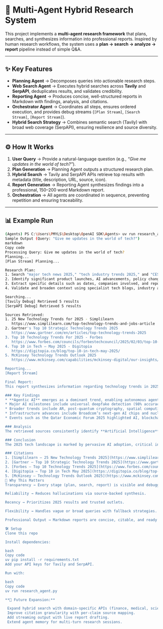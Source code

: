 # 🔎 Multi-Agent Hybrid Research System

This project implements a **multi-agent research framework** that plans, searches, and synthesizes information into professional reports. Inspired by human research workflows, the system uses a **plan → search → analyze → report** pipeline instead of simple Q&A.

---

## ✨ Key Features

- **Planning Agent** → Decomposes queries into actionable research steps.  
- **Web Search Agent** → Executes hybrid searches across **Tavily** and **SerpAPI**, deduplicates results, and validates credibility.  
- **Reporting Agent** → Produces concise, well-structured reports in Markdown with findings, analysis, and citations.  
- **Orchestrator Agent** → Coordinates all steps, ensures ordered execution, and provides debug streams (`[Plan Stream]`, `[Search Stream]`, `[Report Stream]`).  
- **Hybrid Search Strategy** → Combines semantic search (Tavily) with broad web coverage (SerpAPI), ensuring resilience and source diversity.  

---

## ⚙️ How It Works

1. **User Query** → Provide a natural-language question (e.g., *“Give me updates in the world of tech?”*).  
2. **Plan Generation** → Planning Agent outputs a structured research plan.  
3. **Hybrid Search** → Tavily and SerpAPI APIs retrieve top results with metadata (title, description, URL, source, icon).  
4. **Report Generation** → Reporting Agent synthesizes findings into a professional, 150–200 word Markdown report.  
5. **Orchestration** → All agents are coordinated in sequence, preventing repetition and ensuring traceability.  

---

## 📊 Example Run

```bash
(Agents) PS C:\Users\PMYLS\Desktop\OpenAI SDK\Agents> uv run research_agent.py
Sample Output (Query: "Give me updates in the world of tech?")
markdown
Copy code
Processing Query: Give me updates in the world of tech?
Planning...
[Plan Stream] Planning...

Research Plan:
1. Search "major tech news 2025," "tech industry trends 2025," and "CES 2025 announcements" using reputable tech news outlets.
2. Identify significant product launches, AI advancements, policy changes, and major company acquisitions or partnerships reported for 2025.
3. Extract specific details such as dates, companies involved, and reported impacts from official company press releases and reputable financial news sources.
4. Validate and broaden context using specialist tech blogs, industry analyst reports, and discussions on professional tech forums or X (Twitter) for 2025 updates.

Searching...
[Tavily Debug] Retrieved 5 results
[SerpAPI Debug] Retrieved 5 results

Sources Retrieved:
1. 25 New Technology Trends for 2025 - Simplilearn  
   https://www.simplilearn.com/top-technology-trends-and-jobs-article
2. Gartner's Top 10 Strategic Technology Trends 2025  
   https://www.gartner.com/en/articles/top-technology-trends-2025
3. Top 10 Technology Trends For 2025 - Forbes  
   https://www.forbes.com/councils/forbestechcouncil/2025/02/03/top-10-technology-trends-for-2025/
4. Top 10 in Tech – May 2025 - Digitopia  
   https://digitopia.co/blog/top-10-in-tech-may-2025/
5. McKinsey Technology Trends Outlook 2025  
   https://www.mckinsey.com/capabilities/mckinsey-digital/our-insights/the-top-trends-in-tech

Reporting...
[Report Stream]

Final Report:
This report synthesizes information regarding technology trends in 2025, providing an overview of market growth and key advancements.

### Key Findings
* **Agentic AI** emerges as a dominant trend, enabling autonomous agents for enterprise tasks.  
* Major AI milestones include universal deepfake detection (98% accuracy) and launch of Malaysia’s AI-powered Ryt Bank.  
* Broader trends include AR, post-quantum cryptography, spatial computing, disinformation security, and polyfunctional robots.  
* Infrastructure advances include Broadcom’s next-gen AI chips and nuclear-powered data centers.  
* Events such as the Qatar Economic Forum 2025 highlighted AI, blockchain, and sustainable technologies.  

### Analysis
The retrieved sources consistently identify **Artificial Intelligence** as the central driver of technological change in 2025. While most findings are well-sourced (e.g., Gartner, Forbes, McKinsey), some aggregated data lacks direct citation, warranting further validation.

### Conclusion
The 2025 tech landscape is marked by pervasive AI adoption, critical infrastructure shifts, and expanding applications of emerging technologies, signaling a year of rapid innovation and integration.

### Citations
1. [Simplilearn – 25 New Technology Trends 2025](https://www.simplilearn.com/top-technology-trends-and-jobs-article)  
2. [Gartner – Top 10 Strategic Technology Trends 2025](https://www.gartner.com/en/articles/top-technology-trends-2025)  
3. [Forbes – Top 10 Technology Trends 2025](https://www.forbes.com/councils/forbestechcouncil/2025/02/03/top-10-technology-trends-for-2025/)  
4. [Digitopia – Top 10 in Tech May 2025](https://digitopia.co/blog/top-10-in-tech-may-2025/)  
5. [McKinsey – Technology Trends Outlook 2025](https://www.mckinsey.com/capabilities/mckinsey-digital/our-insights/the-top-trends-in-tech)
🚀 Why This Matters
Transparency → Every stage (plan, search, report) is visible and debuggable.

Reliability → Reduces hallucinations via source-backed synthesis.

Recency → Prioritizes 2025 results and trusted outlets.

Flexibility → Handles vague or broad queries with fallback strategies.

Professional Output → Markdown reports are concise, citable, and ready for use in briefs or research docs.

🛠️ Setup
Clone this repo

Install dependencies:

bash
Copy code
uv pip install -r requirements.txt
Add your API keys for Tavily and SerpAPI.

Run with:

bash
Copy code
uv run research_agent.py

**📌 Future Expansion:**

 Expand hybrid search with domain-specific APIs (finance, medical, scientific).
 Improve citation granularity with per-claim source mapping.
 Add streaming output with live report drafting.
 Extend agent memory for multi-turn research sessions.
